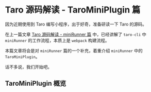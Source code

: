 # Taro 源码解读 - TaroMiniPlugin 篇

因为近期使用到 Taro 编写小程序，出于好奇，准备研读一下 Taro 的源码。

在上一篇文章 [Taro 源码解读 - miniRunner 篇](https://github.com/a1029563229/Blogs/tree/master/Source-Code/taro/4.md) 中，已经讲解了 `taro-cli` 中 `miniRunner` 的工作流程，本质上是 `webpack` 构建流程。

本篇文章将会是对 `miniRunner` 篇的一个补充，着重介绍 `miniRunner` 中的 `TaroMiniPlugin`。

话不多说，我们开始吧。

## TaroMiniPlugin 概览

